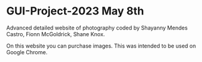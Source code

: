 # GUI-Project-2023 May 8th
Advanced detailed website of photography coded by Shayanny Mendes Castro, Fionn McGoldrick, Shane Knox.

On this website you can purchase images.
This was intended to be used on Google Chrome.
